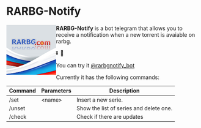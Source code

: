 # RARBG-Notify

<img align="left" src="https://github.com/Tkd-Alex/RARBG-Notify/blob/master/rarbgNotify.jpg" width ='130'>

**RARBG-Notify**  is a bot telegram that allows you to receive a notification when a new torrent is avaiable on rarbg.

⏬ 🔔

You can try it [@rarbgnotify_bot](https://telegram.me/rarbgnotify_bot)


Currently it has the following commands:

| Command | Parameters | Description                             |
|---------|------------|-----------------------------------------|
| /set    | \<name\>   | Insert a new serie.                     |
| /unset  |            | Show the list of series and delete one. |
| /check  |            | Check if there are updates              |
